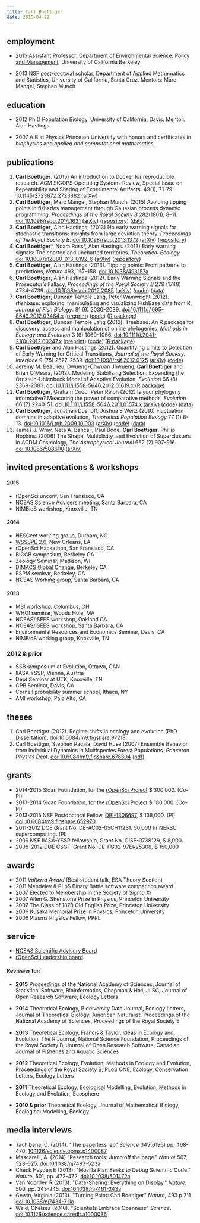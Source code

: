 ```yaml
---
title: Carl Boettiger 
date: 2015-04-22
---
```



employment
----------

- 2015 Assistant Professor, 
  Department of [Environmental Science, Policy and Management](http://ourenvironment.berkeley.edu), 
  University of California Berkeley

- 2013 NSF post-doctoral scholar, 
  Department of Applied Mathematics and Statistics, 
  University of California, Santa Cruz. 
  Mentors: Marc Mangel, Stephan Munch


education
---------

- 2012 Ph.D Population Biology, 
  University of California, Davis. Mentor: Alan Hastings

- 2007 A.B in Physics Princeton University
  with honors and certificates in *biophysics*
  and *applied and computational mathematics.*

publications
------------

1. __Carl Boettiger__. (2015) An introduction to Docker for reproducible
  research. ACM SIGOPS Operating Systems Review, Special Issue on Repeatability
  and Sharing of Experimental Artifacts. 49(1), 71-79. 
  [10.1145/2723872.2723882](http://doi.org/10.1145/2723872.2723882)
	([arXiv](http://arxiv.org/abs/1410.0846))
1. __Carl Boettiger__, Marc Mangel, Stephan Munch. (2015)
	 Avoiding tipping points in fisheries management through
	 Gaussian process dynamic programming. _Proceedings of the Royal Society B_ 
	 282(1801), 8–11.
	 [doi:10.1098/rspb.2014.1631](http://doi.org/10.1098/rspb.2014.1631)
	 ([arXiv](http://arxiv.org/abs/1412.8081))
	 ([repository](https://github.com/cboettig/nonparametric-bayes))
	 ([data](http://dx.doi.org/10.5061/dryad.mj226))
1. **Carl Boettiger**, Alan Hastings. (2013) No early warning signals
	for stochastic transitions: insights from large deviation theory.
	*Proceedings of the Royal Society B*. 
	[doi:10.1098/rspb.2013.1372](http://doi.org/10.1098/rspb.2013.1372) 
	([arXiv](http://arxiv.org/abs/1307.4415))
	([repository](https://github.com/cboettig/prosecutors-fallacy))
1.  **Carl Boettiger**\*, Noam Ross\*, Alan Hastings. (2013) Early
  warning signals: The charted and uncharted territories. *Theoretical
  Ecology* [doi:10.1007/s12080-013-0192-6](http://doi.org/10.1007/s12080-013-0192-6)
  ([arXiv](http://arxiv.org/abs/1305.6700))
  ([repository](https://github.com/cboettig/ews-review))
1.  **Carl Boettiger**, Alan Hastings (2013). Tipping points: From
  patterns to predictions, *Nature* 493, 157–158. [doi:10.1038/493157a](http://doi.org/10.1038/493157a)
1.  **Carl Boettiger**, Alan Hastings (2012). Early Warning Signals and
  the Prosecutor’s Fallacy, *Proceedings of the Royal Society B* 279 (1748)
  4734-4739. [doi:10.1098/rspb.2012.2085](http://doi.org/10.1098/rspb.2012.2085)
  ([arXiv](http://arxiv.org/abs/1210.1204))
  ([code](https://github.com/cboettig/prosecutors-fallacy))
  ([data](http://dx.doi.org/10.5061/dryad.2k462))
1.  **Carl Boettiger**, Duncan Temple Lang, Peter Wainwright (2012).
	rfishbase: exploring, manipulating and visualizing FishBase data
	from R, *Journal of Fish Biology*. 81 (6) 2030–2039. 
	[doi:10.1111/j.1095-8649.2012.03464.x](http://doi.org/10.1111/j.1095-8649.2012.03464.x)
	([preprint](https://github.com/ropensci/rfishbase/blob/master/inst/doc/rfishbase/rfishbase_github.md))
	([code](https://github.com/ropensci/rfishbase)) 
	([R package](http://cran.at.r-project.org/web/packages/rfishbase/))
1.  **Carl Boettiger**, Duncan Temple Lang (2012). Treebase: An R
	package for discovery, access and manipulation of online
	phylogenies, *Methods in Ecology and Evolution* 3 (6) 1060–1066.
	[doi:10.1111/j.2041-210X.2012.00247.x](http://doi.org/10.1111/j.2041-210X.2012.00247.x)
	([preprint](https://github.com/ropensci/treebase/blob/master/inst/doc/treebase/treebase_github.md))
	([code](https://github.com/ropensci/treebase)) 
	([R package](http://cran.at.r-project.org/web/packages/treebase/))
1.  **Carl Boettiger** and Alan Hastings (2012). Quantifying Limits to
	Detection of Early Warning for Critical Transitions, *Journal of the
	Royal Society: Interface* 9 (75) 2527-2539. 
	[doi:10.1098/rsif.2012.0125](http://doi.org/10.1098/rsif.2012.0125)
	([arXiv](http://arxiv.org/abs/1204.6231))
	([code](https://github.com/cboettig/earlywarning))
1. Jeremy M. Beaulieu, Dwueng-Chwuan Jhwueng, **Carl Boettiger** and
	Brian O’Meara, (2012). Modeling Stabilizing Selection: Expanding the
	Ornstein-Uhlenbeck Model of Adaptive Evolution, *Evolution* 66 (8)
	2369-2383. [doi:10.1111/j.1558-5646.2012.01619.x](http://doi.org/10.1111/j.1558-5646.2012.01619.x) 
	([R package](http://cran.r-project.org/web/packages/OUwie/index.html))
1.  **Carl Boettiger**, Graham Coop, Peter Ralph (2012) Is your
	phylogeny informative? Measuring the power of comparative methods,
	*Evolution* 66 (7) 2240-51. [doi:10.1111/j.1558-5646.2011.01574.x](http://doi.org/10.1111/j.1558-5646.2011.01574.x) 
	([arXiv](http://arxiv.org/abs/1110.4944))
	([code](https://github.com/cboettig/pmc))
	([data](http://datadryad.org/handle/10255/dryad.37645))
1. **Carl Boettiger**, Jonathan Dushoff, Joshua S Weitz (2010)
	Fluctuation domains in adaptive evolution, *Theoretical Population
	Biology* 77 (1) 6-13. 
	[doi:10.1016/j.tpb.2009.10.003](http://doi.org/10.1016/j.tpb.2009.10.003) 
	([arXiv](http://arxiv.org/abs/1004.4233))
	([code](https://github.com/cboettig/fluctuationDomains))
	([data](http://datadryad.org/handle/10255/dryad.37625))
1. James J. Wray, Neta A. Bahcall, Paul Bode, **Carl Boettiger**,
	Phillip Hopkins. (2006) The Shape, Multiplicity, and Evolution of
	Superclusters in ΛCDM Cosmology, *The Astrophysical Journal* 652 (2)
	907-916. [doi:10.1086/508600](http://doi.org/10.1086/508600)
	([arXiv](http://arxiv.org/abs/astro-ph/0603060))

invited presentations & workshops
---------------------------------

#### 2015 

- rOpenSci unconf, San Fransisco, CA
- NCEAS Science Advisers meeting, Santa Barbara, CA
- NIMBioS workshop, Knoxville, TN

#### 2014 

- NESCent working group, Durham, NC
- [WSSSPE 2.0](http://wssspe.researchcomputing.org.uk/wssspe2/), New Orleans, LA
- rOpenSci Hackathon, San Fransisco, CA
- BIGCB symposium, Berkeley CA 
- Zoology Seminar, Madison, WI
- [DIMACS Global Change](http://dimacs.rutgers.edu/Workshops/GlobalChange/announcement.html), Berkeley CA
- ESPM seminar, Berkeley, CA 
- NCEAS Working group, Santa Barbara, CA

#### 2013

- MBI workshop, Columbus, OH
- WHOI seminar, Woods Hole, MA
- NCEAS/ISEES workshop, Oakland CA
- NCEAS/ISEES workshop, Santa Barbara, CA
- Environmental Resources and Economics Seminar, Davis, CA
- NIMBioS working group, Knoxville, TN

### 2012 & prior

- SSB symposium at Evolution, Ottawa, CAN
- IIASA YSSP, Vienna, Austria
- Dept Seminar at UTK, Knoxville, TN
- CPB Seminar, Davis, CA
- Cornell probability summer school, Ithaca, NY
- AMI workshop, Palo Alto, CA

theses
------

1.  Carl Boettiger (2012). Regime shifts in ecology and evolution (PhD
    Dissertation). [doi:10.6084/m9.figshare.97218](http://doi.org/10.6084/m9.figshare.97218)
2.  Carl Boettiger, Stephen Pacala, David Huse (2007) Ensemble Behavior
    from Individual Dynamics in Multispecies Forest Populations.
    *Princeton Physics Dept*. [doi:10.6084/m9.figshare.678304](http://doi.org/10.6084/m9.figshare.678304)
    ([pdf](/assets/files/pubs/Boettiger-Pacala-Huse-2007-Princeton-Physics-Dept.pdf%20))
<!--
3.  Carl Boettiger, Joshua Weitz, Simon Levin (2007) Adaptive Dynamics:
    Branching Phenomena and the Canonical Equation *Princeton Physics
    Dept*. [doi:10.6084/m9.figshare.678306](http://doi.org/10.6084/m9.figshare.678306)
    ([pdf](/assets/files/pubs/Boettiger-Weitz-Levin-2007-Princeton-Physics-Dept.pdf%20))
4.  Carl Boettiger, David Huse (2006) Clonal Interference Models in
    Population Genetics. *Princeton Physics Dept*. [doi:10.6084/m9.figshare.678305](http://doi.org/10.6084/m9.figshare.678305)
    ([pdf](/assets/files/pubs/Boettiger-Huse-2006-Princeton-Physics-Dept.pdf%20))
-->


grants
------

-   2014-2015 Sloan Foundation, for the [rOpenSci Project](http://ropensci.org) $ 300,000. (Co-PI)
-   2013-2014 Sloan Foundation, for the [rOpenSci Project](http://ropensci.org) $ 180,000. (Co-PI)
-   2013-2015 NSF Postdoctoral Fellow, [DBI-1306697](http://www.nsf.gov/awardsearch/showAward?AWD_ID=1306697), $ 138,000. (PI) [doi:10.6084/m9.figshare.652970](http://doi.org/10.6084/m9.figshare.652970)
-   2011-2012 DOE Grant No. DE-AC02-05CH11231. 50,000 hr NERSC supercomputing. (PI)
-   2009 NSF IIASA-YSSP fellowship, Grant No. OISE-0738129, $ 8,000. 
-   2008-2012 DOE CSGF, Grant No. DE-FG02-97ER25308, $ 150,000 

awards
------

-   2011 *Volterra Award* (Best student talk, ESA Theory Section)
-   2011 Mendeley & PLoS Binary Battle software competition award
-   2007 Elected to Membership in the Society of *Sigma Xi*
-   2007 Allen G. Shenstone Prize in Physics, Princeton University
-   2007 The Class of 1870 Old English Prize, Princeton University
-   2006 Kusaka Memorial Prize in Physics, Princeton University
-   2006 Plasma Physics Fellow, PPPL

service
-------

- [NCEAS Scientific Advisory Board](https://www.nceas.ucsb.edu/news/nceas-appoints-new-science-advisers) 
- [rOpenSci Leadership board](http://ropensci.org/about/#leadership)

#### Reviewer for: ####

- **2015** Proceedings of the National Academy of Sciences, Journal
  of Statistical Software, Bioinformatics, Chapman & Hall, JLSC,
  Journal of Open Research Software, Ecology Letters

- **2014** Theoretical Ecology, Biodiversity Data Journal, Ecology
  Letters, Journal of Theoretical Biology, American Naturalist, 
  Proceedings of the National Academy of Sciences, Proceedings of 
  the Royal Society B

- **2013** Theoretical Ecology, Francis & Taylor, Ideas in Ecology and
  Evolution, The R Journal, National Science Foundation, Proceedings
  of the Royal Society B, Journal of Open Research Software, Canadian
  Journal of Fisheries and Aquatic Sciences

- **2012** Theoretical Ecology, Evolution, Methods in Ecology and
  Evolution, Proceedings of the Royal Society B, PLoS ONE, Ecology,
  Conservation Letters, Ecology Letters

- **2011** Theoretical Ecology, Ecological Modelling, Evolution,
  Methods in Ecology and Evolution, Ecosphere

- **2010 & prior** Theoretical Ecology, Journal of Mathematical
  Biology, Ecological Modelling, Ecology

<!--
### other service

- Student member for the CBS Dean search. 2011
- Co-chaired the student group on Open Science. 2010-12
- Co-chaired the Graduate Teaching Community. 2009-10
- Student member for the CPB program review. 2010
-->


media interviews
----------------

- Tachibana, C. (2014). "The paperless lab" _Science_ 345(6195) pp. 468-470. [10.1126/science.opms.p1400087](http://www.sciencemag.org/site/products/lst_20140613.xhtml)
- Mascarelli, A. (2014) "Research tools: Jump off the page." *Nature*
  507, 523–525. [doi:10.1038/nj7493-523a](http://doi.org/10.1038/nj7493-523a)
- Check Hayden E (2013). "Mozilla Plan Seeks to Debug Scientific
  Code." *Nature*, 501, pp. 472-472. [doi:10.1038/501472a](http://doi.org/10.1038/501472a)
- Van Noorden R (2013). "Data-Sharing: Everything on Display."
  *Nature*, 500, pp. 243-245. [doi:10.1038/nj7461-243a](http://doi.org/10.1038/nj7461-243a)
- Gewin, Virginia (2013). "Turning Point: Carl Boettiger"
    *Nature*, 493 p 711 [doi:10.1038/nj7434-711a](http://doi.org/10.1038/nj7434-711a)
- Wald, Chelsea (2010). "Scientists Embrace Openness" *Science*.
  [doi:10.1126/science.caredit.a1000036](http://doi.org/10.1126/science.caredit.a1000036)


